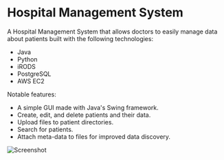 # Hospital Management System

A Hospital Management System that allows doctors to easily manage data about patients built with the following technologies:
- Java
- Python
- iRODS
- PostgreSQL
- AWS EC2

Notable features:
- A simple GUI made with Java's Swing framework.
- Create, edit, and delete patients and their data.
- Upload files to patient directories.
- Search for patients.
- Attach meta-data to files for improved data discovery.

![Screenshot](https://jeffreymcfarland.com/img/hms.png)
